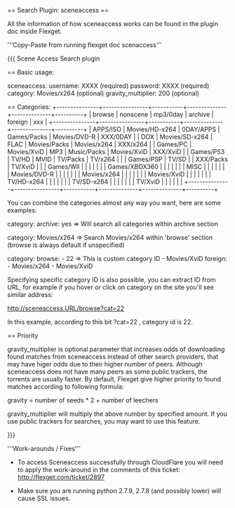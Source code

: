 == Search Plugin: sceneaccess ==

All the information of how sceneaccess works can be found in the plugin doc inside Flexget.

'''Copy-Paste from running flexget doc scenaccess'''

{{{
Scene Access Search plugin

== Basic usage:

sceneaccess:
    username: XXXX              (required)
    password: XXXX              (required)
    category: Movies/x264       (optional)
    gravity_multiplier: 200     (optional)

== Categories:
+---------------+----------------+-----------+--------------+--------------+----------+
|    browse     |    nonscene    | mp3/0day  |   archive    |   foreign    |   xxx    |
+---------------+----------------+-----------+--------------+--------------+----------+
| APPS/ISO      | Movies/HD-x264 | 0DAY/APPS | Games/Packs  | Movies/DVD-R | XXX/0DAY |
| DOX           | Movies/SD-x264 | FLAC      | Movies/Packs | Movies/x264  | XXX/x264 |
| Games/PC      | Movies/XviD    | MP3       | Music/Packs  | Movies/XviD  | XXX/XviD |
| Games/PS3     | TV/HD          | MVID      | TV/Packs     | TV/x264      |          |
| Games/PSP     | TV/SD          |           | XXX/Packs    | TV/XviD      |          |
| Games/WII     |                |           |              |              |          |
| Games/XBOX360 |                |           |              |              |          |
| MISC          |                |           |              |              |          |
| Movies/DVD-R  |                |           |              |              |          |
| Movies/x264   |                |           |              |              |          |
| Movies/XviD   |                |           |              |              |          |
| TV/HD-x264    |                |           |              |              |          |
| TV/SD-x264    |                |           |              |              |          |
| TV/XviD       |                |           |              |              |          |
+---------------+----------------+-----------+--------------+--------------+----------+

You can combine the categories almost any way you want, here are some examples:

category:
  archive: yes          => Will search all categories within archive section

category: Movies/x264   => Search Movies/x264 within 'browse' section (browse is always default if unspecified)

category:
  browse:
    - 22  => This is custom category ID
    - Movies/XviD
  foreign:
    - Movies/x264
    - Movies/XviD

Specifying specific category ID is also possible, you can extract ID from URL, for example
if you hover or click on category on the site you'll see similar address:

http://sceneaccess.URL/browse?cat=22

In this example, according to this bit ?cat=22 , category id is 22.

== Priority

gravity_multiplier is optional parameter that increases odds of downloading found matches from sceneaccess
instead of other search providers, that may have higer odds due to their higher number of peers.
Although sceneaccess does not have many peers as some public trackers, the torrents are usually faster.
By default, Flexget give higher priority to found matches according to following formula:

gravity = number of seeds * 2 + number of leechers

gravity_multiplier will multiply the above number by specified amount.
If you use public trackers for searches, you may want to use this feature.

}}}


'''Work-arounds / Fixes'''

* To access Sceneaccess successfully through CloudFlare you will need to apply the work-around in the comments of this ticket: http://flexget.com/ticket/2897

* Make sure you are running python 2.7.9, 2.7.8 (and possibly lower) will cause SSL issues.